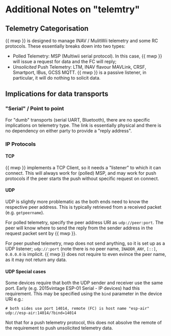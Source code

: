 # Additional Notes on "telemtry"

## Telemetry Categorisation

{{ mwp }} is designed to manage INAV / MulitWii telemetry and some RC protocols. These essentially breaks down into two types:

* Polled Telemetry: MSP (Multiwii serial protocol). In this case, {{ mwp }} will issue a request for data and the FC will reply;
* _Unsolicited_ Push Telemetry: LTM, INAV flavour MAVLink, CRSF, Smartport, IBus, GCSS MQTT. {{ mwp }} is a passive listener, in particular, it will do nothing to solicit data.

## Implications for data transports

### "Serial" / Point to point

For "dumb" transports (serial UART, Bluetooth), there are no specific implications on telemetry type. The link is essentially physical and there is no dependency on either party to provide a "reply address".

### IP Protocols

#### TCP

{{ mwp }} implements a TCP Client, so it needs a "listener" to which it can connect. This will always work for (polled) MSP, and may work for push protocols if the peer starts the push without specific request on connect.

#### UDP

UDP is slightly more problematic as the both ends need to know the respective peer address. This is typically retrieved from a received packet (e.g. `getpeername`).

For polled telemetry, specify the peer address URI as `udp://peer:port`. The peer will know where to send the reply from the sender address in the request packet sent by {{ mwp }}.

For peer pushed telemetry, mwp does not send anything, so it is set up as a UDP listener; `udp://:port` (note there is no peer name, `INADDR_ANY`, `[::]`, `0.0.0.0` is implicit. {{ mwp }} does not require to even evince the peer name, as it may not return any data.

#### UDP Special cases

Some devices require that both the UDP sender and receiver use the same port. Early (e.g. 2015vintage ESP-01 Serial - IP devices) had this requirement. This may be specified using the `bind` parameter in the device URI e.g.:

```
# both sides use port 14014, remote (FC) is host name "esp-air"
udp://esp-air:14014/?bind=14014
```

Not that for a push telemetry protocol, this does not absolve the remote of the requirement to push unsolicited telemetry data.
